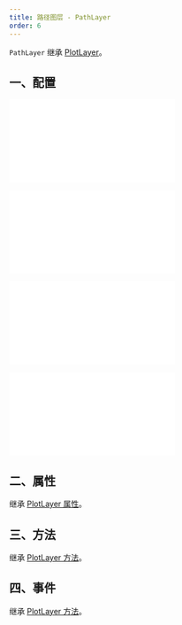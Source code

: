 ```yaml
---
title: 路径图层 - PathLayer
order: 6
---
```


`PathLayer` 继承 [PlotLayer](/zh/docs/api/layers/plot-layer)。

## 一、配置

<embed src="@/docs/common/layers/path-layer/source.zh.md"></embed>

<embed src="@/docs/common/attribute/color.zh.md"></embed>

<embed src="@/docs/common/layers/path-layer/size.zh.md"></embed>

<embed src="@/docs/common/layers/path-layer/style.zh.md"></embed>

## 二、属性

继承 [PlotLayer 属性](/zh/docs/api/layers/plot-layer#二、属性)。

## 三、方法

继承 [PlotLayer 方法](/zh/docs/api/layers/plot-layer#三、方法)。

## 四、事件

继承 [PlotLayer 方法](/zh/docs/api/layers/plot-layer#四、事件)。
